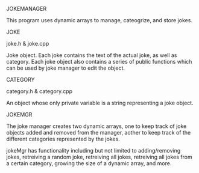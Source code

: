 JOKEMANAGER

This program uses dynamic arrays to manage, cateogrize, and store jokes.

JOKE

joke.h & joke.cpp

Joke object. Each joke contains the text of the actual joke, as well as category. Each joke object also contains a series of public functions which can be used by joke manager to edit the object.

CATEGORY

category.h & category.cpp

An object whose only private variable is a string representing a joke object.

JOKEMGR

The joke manager creates two dynamic arrays, one to keep track of joke objects added and removed from the manager, aother to keep track of the different categories represented by the jokes. 

jokeMgr has functionality including but not limited to adding/removing jokes, retreiving a random joke, retreiving all jokes, retreiving all jokes from a certain category, growing the size of a dynamic array, and more. 
